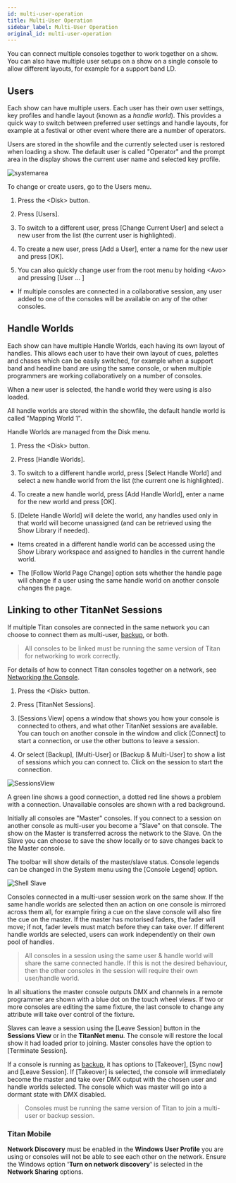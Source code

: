 ```yaml
---
id: multi-user-operation
title: Multi-User Operation
sidebar_label: Multi-User Operation
original_id: multi-user-operation
---
```


You can connect multiple consoles together to work together on a show.
You can also have multiple user setups on a show on a single console to
allow different layouts, for example for a support band LD.

Users
-----

Each show can have multiple users. Each user has their own user
settings, key profiles and handle layout (known as a *handle world*).
This provides a quick way to switch between preferred user settings and
handle layouts, for example at a festival or other event where there are
a number of operators.

Users are stored in the showfile and the currently selected user is
restored when loading a show. The default user is called "Operator" and
the prompt area in the display shows the current user name and selected
key profile.

![systemarea](/docs/images/System-Area.png)

To change or create users, go to the Users menu.

1. Press the \<Disk\> button.

2. Press \[Users\].

3. To switch to a different user, press \[Change Current User\] and
select a new user from the list (the current user is highlighted).

4. To create a new user, press \[Add a User\], enter a name for the new
user and press \[OK\].

5. You can also quickly change user from the root menu by holding
\<Avo\> and pressing \[User ... \]

-   If multiple consoles are connected in a collaborative session, any
    user added to one of the consoles will be available on any of the
    other consoles.

Handle Worlds
-------------

Each show can have multiple Handle Worlds, each having its own layout of
handles. This allows each user to have their own layout of cues,
palettes and chases which can be easily switched, for example when a
support band and headline band are using the same console, or when
multiple programmers are working collaboratively on a number of
consoles.

When a new user is selected, the handle world they were using is also
loaded.

All handle worlds are stored within the showfile, the default handle
world is called "Mapping World 1".

Handle Worlds are managed from the Disk menu.

1. Press the \<Disk\> button.

2. Press \[Handle Worlds\].

3. To switch to a different handle world, press \[Select Handle World\]
and select a new handle world from the list (the current one is
highlighted).

4. To create a new handle world, press \[Add Handle World\], enter a
name for the new world and press \[OK\].

5. \[Delete Handle World\] will delete the world, any handles used only
in that world will become unassigned (and can be retrieved using the
Show Library if needed).

-   Items created in a different handle world can be accessed using the
    Show Library workspace and assigned to handles in the current handle
    world.

-   The \[Follow World Page Change\] option sets whether the handle page
    will change if a user using the same handle world on another console
    changes the page.

Linking to other TitanNet Sessions
----------------------------------

If multiple Titan consoles are connected in the same network you can
choose to connect them as multi-user, 
[backup](../running-the-show/linking-consoles-for-multi-user-or-backup.md#setting-up-consoles-for-backup),
or both. 

> All consoles to be linked must be running the same version of Titan
for networking to work correctly.

For details of how to connect Titan consoles together on a network, see
[Networking the Console](../networking.md).

1. Press the \<Disk\> button.

2. Press \[TitanNet Sessions\].

3. \[Sessions View\] opens a window that shows you how your console is
connected to others, and what other TitanNet sessions are available. You
can touch on another console in the window and click \[Connect\] to
start a connection, or use the other buttons to leave a session.

4. Or select \[Backup\], \[Multi-User\] or \[Backup & Multi-User\] to
show a list of sessions which you can connect to. Click on the session
to start the connection.

![SessionsView](/docs/images/SessionsView.png)

A green line shows a good connection, a dotted red line shows a
problem with a connection. Unavailable consoles are shown with a red
background.

Initially all consoles are "Master" consoles. If you connect to a
session on another console as multi-user you become a "Slave" on
that console. The show on the Master is transferred across the
network to the Slave. On the Slave you can choose to save the show
locally or to save changes back to the Master console.

The toolbar will show details of the master/slave status. Console
legends can be changed in the System menu using the \[Console
Legend\] option.

![Shell Slave](/docs/images/Shell-Slave.png)

Consoles connected in a multi-user session work on the same show. If
the same handle worlds are selected then an action on one console is
mirrored across them all, for example firing a cue on the slave
console will also fire the cue on the master. If the master has
motorised faders, the fader will move; if not, fader levels must
match before they can take over. If different handle worlds are
selected, users can work independently on their own pool of handles.

> All consoles in a session using the same user & handle world will
  share the same connected handle. If this is not the desired
  behaviour, then  the other consoles in the session will require
  their own user/handle world.

In all situations the master console outputs DMX and channels in a
remote programmer are shown with a blue dot on the touch wheel
views. If two or more consoles are editing the same fixture, the
last console to change any attribute will take over control of the
fixture.

Slaves can leave a session using the \[Leave Session\] button in the
**Sessions View** or in the **TitanNet menu**. The console will restore the
local show it had loaded prior to joining. Master consoles have the
option to \[Terminate Session\].

If a console is running as
[backup](../running-the-show/linking-consoles-for-multi-user-or-backup.md#setting-up-consoles-for-backup),
it has options to \[Takeover\],
\[Sync now\] and \[Leave Session\]. If \[Takeover\] is selected, the
console will immediately become the master and take over DMX output
with the chosen user and handle worlds selected. The console which
was master will go into a dormant state with DMX disabled.

> Consoles must be running the same version of Titan to join a multi-user or
backup session.

### Titan Mobile

**Network Discovery** must be enabled in the **Windows User Profile** you
are using or consoles will not be able to see each other on the network.
Ensure the Windows option **'Turn on network discovery'** is selected in
the **Network Sharing** options.
